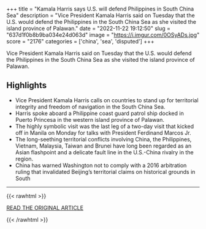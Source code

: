 +++
title = "Kamala Harris says U.S. will defend Philippines in South China Sea"
description = "Vice President Kamala Harris said on Tuesday that the U.S. would defend the Philippines in the South China Sea as she visited the island province of Palawan."
date = "2022-11-22 19:12:50"
slug = "637d1f0b8b9ba034e24d063d"
image = "https://i.imgur.com/0OSyADs.jpg"
score = "2176"
categories = ['china', 'sea', 'disputed']
+++

Vice President Kamala Harris said on Tuesday that the U.S. would defend the Philippines in the South China Sea as she visited the island province of Palawan.

## Highlights

- Vice President Kamala Harris calls on countries to stand up for territorial integrity and freedom of navigation in the South China Sea.
- Harris spoke aboard a Philippine coast guard patrol ship docked in Puerto Princesa in the western island province of Palawan.
- The highly symbolic visit was the last leg of a two-day visit that kicked off in Manila on Monday for talks with President Ferdinand Marcos Jr.
- The long-seething territorial conflicts involving China, the Philippines, Vietnam, Malaysia, Taiwan and Brunei have long been regarded as an Asian flashpoint and a delicate fault line in the U.S.-China rivalry in the region.
- China has warned Washington not to comply with a 2016 arbitration ruling that invalidated Beijing’s territorial claims on historical grounds in South

---

{{< rawhtml >}}
  <p class="article-category">
    <a target="_blank" href="https://www.nbcnews.com/news/world/kamala-harris-philippines-palawan-south-china-sea-rcna58301">READ THE ORIGINAL ARTICLE</a>
  </p>
{{< /rawhtml >}}
